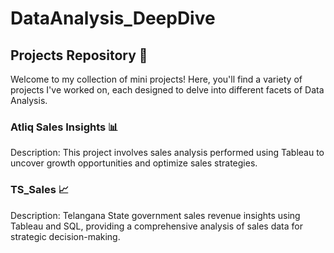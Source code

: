 # DataAnalysis_DeepDive

## **Projects Repository** 🌟
Welcome to my collection of mini projects! Here, you'll find a variety of projects I've worked on, each designed to delve into different facets of Data Analysis.

### **Atliq Sales Insights** 📊

Description: This project involves sales analysis performed using Tableau to uncover growth opportunities and optimize sales strategies.

### **TS_Sales** 📈

Description: Telangana State government sales revenue insights using Tableau and SQL, providing a comprehensive analysis of sales data for strategic decision-making.





